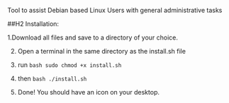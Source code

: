 Tool to assist Debian based Linux Users with general administrative tasks

##H2 Installation: 

1.Download all files and save to a directory of your choice.

2. Open a terminal in the same directory as the install.sh file

3. run ```bash
sudo chmod +x install.sh```
4. then ```bash
./install.sh```
5. Done! You should have an icon on your desktop.
